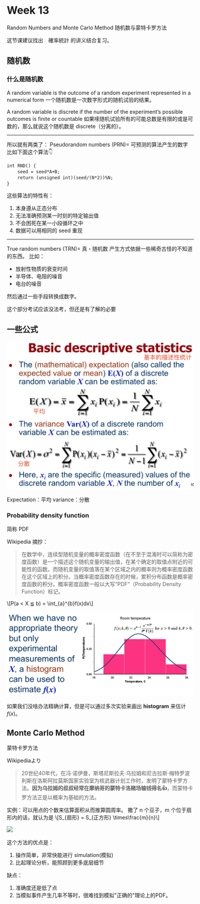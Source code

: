 # Week 13
Random Numbers and Monte Carlo Method
随机数与蒙特卡罗方法

这节课建议找出　確率統計 的讲义结合复习。

## 随机数
### 什么是随机数
A random variable is the outcome of a random experiment represented in a numerical form
一个随机数是一次数字形式的随机试验的结果。

A random variable is discrete if the number of the experiment’s possible outcomes is finite or countable
如果嗦随机试验所有的可能总数是有限的或是可数的，那么就说这个随机数是 discrete（分离的）。

-------
所以就有两类了：
Pseudorandom numbers (PRN)= 可预测的算法产生的数字
比如下面这个算法👇

```
int RND() {
    seed = seed*A+B;
    return (unsigned int)(seed/(N*2))%N;
}
```
这些算法的特性有：

1. 本身遵从正态分布
2. 无法准确预测某一时刻的特定输出值
3. 不会困死在某一小段循环之中
4. 数据可以用相同的 seed 重现

-------

True random numbers (TRN)= 真・随机数
产生方式依据一些稀奇古怪的不知道的东西。
比如：

- 放射性物质的衰变时间
- 半导体、电阻的噪音
- 电台的噪音

然后通过一些手段转换成数字。

这个部分考试应该没法考，但还是有了解的必要

## 一些公式
![](media/15164330503808/15164356909275.jpg)


Expectation：平均
variance：分散

### Probability density function
简称 PDF

Wikipedia 摘抄：
> 在数学中，连续型随机变量的概率密度函数（在不至于混淆时可以简称为密度函数）是一个描述这个随机变量的输出值，在某个确定的取值点附近的可能性的函数。而随机变量的取值落在某个区域之内的概率则为概率密度函数在这个区域上的积分。当概率密度函数存在的时候，累积分布函数是概率密度函数的积分。概率密度函数一般以大写“PDF”（Probability Density Function）标记。

\\[P(a < X ≦ b) = \int_{a}^{b}f(x)dx\\]

![](media/15164330503808/15164347307737.jpg)

如果我们没啥办法精确计算，但是可以通过多次实验来画出 **histogram** 来估计 $f(x)$。

## Monte Carlo Method
蒙特卡罗方法

Wikipediaより

> 20世纪40年代，在冯·诺伊曼，斯塔尼斯拉夫·乌拉姆和尼古拉斯·梅特罗波利斯在洛斯阿拉莫斯国家实验室为核武器计划工作时，发明了蒙特卡罗方法。**因为乌拉姆的叔叔经常在摩纳哥的蒙特卡洛赌场输钱得名👍**，而蒙特卡罗方法正是以概率为基础的方法。

实例：可以用点的个数来估算面积从而推算圆周率。
撒了 n 个豆子，m 个位于扇形内的话，就认为是
\\[S_{扇形} = S_{正方形} \times\frac{m}{n}\\]

![](https://upload.wikimedia.org/wikipedia/commons/8/84/Pi_30K.gif)

这个方法的优点是：

1. 操作简单，非常快能进行 simulation(模拟)
2. 比起理论分析，能照顾到更多底层细节

缺点：
1. 准确度还是低了点
2. 当模拟事件产生几率不等时，很难找到模拟"正确的"理论上的PDF。


